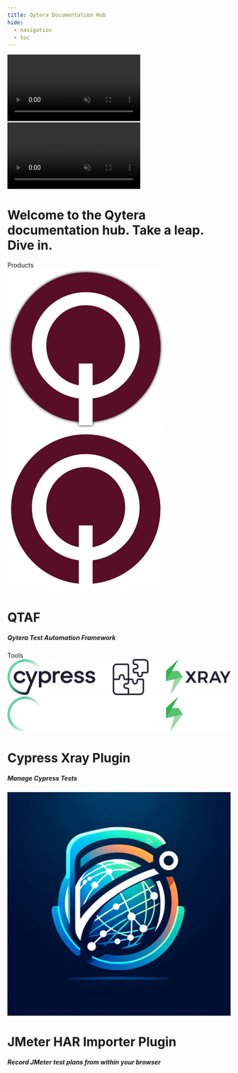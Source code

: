 ```yaml
---
title: Qytera Documentation Hub
hide:
  - navigation
  - toc
---
```

<video class="background-video" src="assets/videos/background.mp4#only-light" autoplay loop playsinline muted></video>
<video class="background-video" src="assets/videos/backgroundDark.mp4#only-dark" autoplay loop playsinline muted></video>

# Welcome to the Qytera documentation hub. Take a leap. Dive in.

<div class="hr-line">Products</div>

<div class="container-products">
    <div class="tile" onclick="window.location='projects/qtaf/'">
        <img class="logo" src="assets/images/qyteraIconShadowDark.svg#only-light" alt="qtaf logo">
        <img class="logo" src="assets/images/qyteraIconShadowLight.svg#only-dark" alt="qtaf logo">
        <div class="name">
            <h1>QTAF</h1>
            <h5>Qytera Test Automation Framework</h5>
        </div>
    </div>
</div>

<div class="hr-line">Tools</div>

<div class="container-tools">
    <div class="tile" onclick="window.location='projects/cypress-xray-plugin'">
        <img class="logo" src="assets/images/cypressXrayPluginDark.svg#only-light" alt="cypress xray plugin logo">
        <img class="logo" src="assets/images/cypressXrayPluginLight.svg#only-dark" alt="cypress xray plugin logo">
        <div class="name">
            <h1>Cypress Xray Plugin</h1>
            <h5>Manage Cypress Tests</h5>
        </div>
    </div>
    <div class="tile" onclick="window.location='projects/jmeter-har-importer-plugin'">
        <img class="logo" src="assets/images/logo-har-importer.png" alt="jmeter har importer plugin logo">
        <div class="name">
            <h1>JMeter HAR Importer Plugin</h1>
            <h5>Record JMeter test plans from within your browser</h5>
        </div>
    </div>
</div>